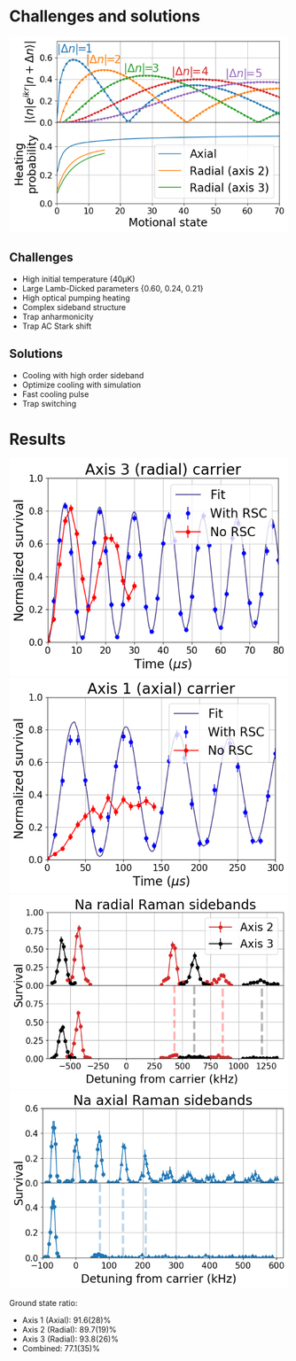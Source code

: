 # Challenges and solutions

[![](imgs/raman_op.png)](imgs/raman_op.pdf)

## Challenges
* High initial temperature (40μK)
* Large Lamb-Dicked parameters {0.60, 0.24, 0.21}
* High optical pumping heating
* Complex sideband structure
* Trap anharmonicity
* Trap AC Stark shift

## Solutions
* Cooling with high order sideband
* Optimize cooling with simulation
* Fast cooling pulse
* Trap switching

# Results

[![](imgs/fit_20170409_r3_0.png)](imgs/fit_20170409_r3_0.pdf)
[![](imgs/fit_20170409_a1_0.png)](imgs/fit_20170409_a1_0.pdf)
[![](imgs/spectrum_r.png)](imgs/spectrum_r.pdf)
[![](imgs/spectrum_a1.png)](imgs/spectrum_a1.pdf)

Ground state ratio:
* Axis 1 (Axial): 91.6(28)%
* Axis 2 (Radial): 89.7(19)%
* Axis 3 (Radial): 93.8(26)%
* Combined: 77.1(35)%
